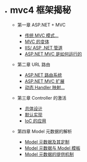 - # mvc4 框架揭秘
  - 第一章 ASP.NET + MVC
    - [传统 MVC 模式…](../book/Mvc4kjjm/第一章.md)
    - [MVC 的变体](../book/Mvc4kjjm/第一章.md)
    - [IIS/ ASP .NET 管道](../book/Mvc4kjjm/第一章.md)
    - [ASP.NET MVC 是如何运行的](../book/Mvc4kjjm/第一章.md)
    
  - 第二章 URL 路由
    - [ASP.NET 路由系统](1##)
    - [ASP.NET MVC 扩展](1##)
    - [动态 Handler 映射…](1#)

  - 第三章 Controller 的激活
    - [总体设计](1##)
    - [默认实现](1##)
    - [IoC 的应用](1#)
    
  - 第四章 Model 元数据的解析
    - [Model 元数据及其定制](1##)
    - [Model 元数据与 Model 模板](1##)
    - [Model 元数据的提供机制](1#)
